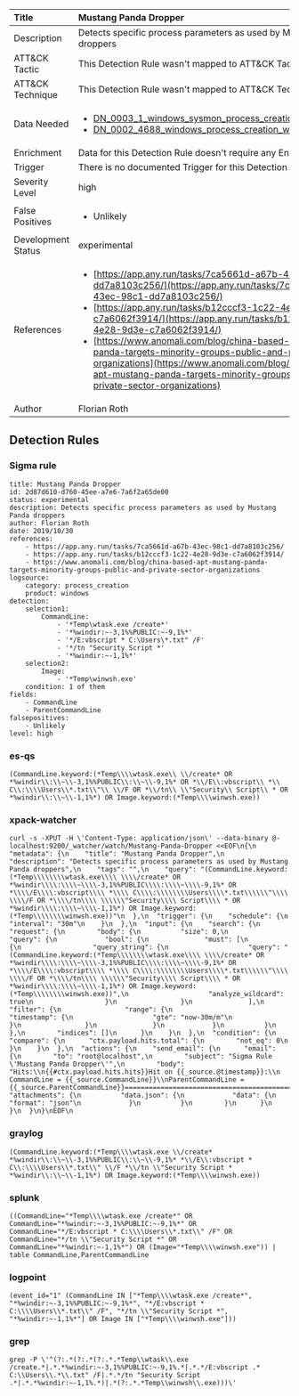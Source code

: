 | Title                | Mustang Panda Dropper                                                                                                                                                 |
|:---------------------|:------------------------------------------------------------------------------------------------------------------------------------------------------------|
| Description          | Detects specific process parameters as used by Mustang Panda droppers                                                                                                                                           |
| ATT&amp;CK Tactic    |   This Detection Rule wasn't mapped to ATT&amp;CK Tactic yet  |
| ATT&amp;CK Technique |  This Detection Rule wasn't mapped to ATT&amp;CK Technique yet  |
| Data Needed          | <ul><li>[DN_0003_1_windows_sysmon_process_creation](../Data_Needed/DN_0003_1_windows_sysmon_process_creation.md)</li><li>[DN_0002_4688_windows_process_creation_with_commandline](../Data_Needed/DN_0002_4688_windows_process_creation_with_commandline.md)</li></ul>  |
| Enrichment           |  Data for this Detection Rule doesn't require any Enrichments.  |
| Trigger              |  There is no documented Trigger for this Detection Rule yet  |
| Severity Level       | high |
| False Positives      | <ul><li>Unlikely</li></ul>  |
| Development Status   | experimental |
| References           | <ul><li>[https://app.any.run/tasks/7ca5661d-a67b-43ec-98c1-dd7a8103c256/](https://app.any.run/tasks/7ca5661d-a67b-43ec-98c1-dd7a8103c256/)</li><li>[https://app.any.run/tasks/b12cccf3-1c22-4e28-9d3e-c7a6062f3914/](https://app.any.run/tasks/b12cccf3-1c22-4e28-9d3e-c7a6062f3914/)</li><li>[https://www.anomali.com/blog/china-based-apt-mustang-panda-targets-minority-groups-public-and-private-sector-organizations](https://www.anomali.com/blog/china-based-apt-mustang-panda-targets-minority-groups-public-and-private-sector-organizations)</li></ul>  |
| Author               | Florian Roth |


## Detection Rules

### Sigma rule

```
title: Mustang Panda Dropper
id: 2d87d610-d760-45ee-a7e6-7a6f2a65de00
status: experimental
description: Detects specific process parameters as used by Mustang Panda droppers
author: Florian Roth
date: 2019/10/30
references:
    - https://app.any.run/tasks/7ca5661d-a67b-43ec-98c1-dd7a8103c256/
    - https://app.any.run/tasks/b12cccf3-1c22-4e28-9d3e-c7a6062f3914/
    - https://www.anomali.com/blog/china-based-apt-mustang-panda-targets-minority-groups-public-and-private-sector-organizations
logsource:
    category: process_creation
    product: windows
detection:
    selection1:
        CommandLine: 
            - '*Temp\wtask.exe /create*'
            - '*%windir:~-3,1%%PUBLIC:~-9,1%*'
            - '*/E:vbscript * C:\Users\*.txt" /F'
            - '*/tn "Security Script *'
            - '*%windir:~-1,1%*'
    selection2:
        Image:
            - '*Temp\winwsh.exe'
    condition: 1 of them
fields:
    - CommandLine
    - ParentCommandLine
falsepositives:
    - Unlikely
level: high

```





### es-qs
    
```
(CommandLine.keyword:(*Temp\\\\wtask.exe\\ \\/create* OR *%windir\\:\\~\\-3,1%%PUBLIC\\:\\~\\-9,1%* OR *\\/E\\:vbscript\\ *\\ C\\:\\\\Users\\*.txt\\"\\ \\/F OR *\\/tn\\ \\"Security\\ Script\\ * OR *%windir\\:\\~\\-1,1%*) OR Image.keyword:(*Temp\\\\winwsh.exe))
```


### xpack-watcher
    
```
curl -s -XPUT -H \'Content-Type: application/json\' --data-binary @- localhost:9200/_watcher/watch/Mustang-Panda-Dropper <<EOF\n{\n  "metadata": {\n    "title": "Mustang Panda Dropper",\n    "description": "Detects specific process parameters as used by Mustang Panda droppers",\n    "tags": "",\n    "query": "(CommandLine.keyword:(*Temp\\\\\\\\wtask.exe\\\\ \\\\/create* OR *%windir\\\\:\\\\~\\\\-3,1%%PUBLIC\\\\:\\\\~\\\\-9,1%* OR *\\\\/E\\\\:vbscript\\\\ *\\\\ C\\\\:\\\\\\\\Users\\\\*.txt\\\\\\"\\\\ \\\\/F OR *\\\\/tn\\\\ \\\\\\"Security\\\\ Script\\\\ * OR *%windir\\\\:\\\\~\\\\-1,1%*) OR Image.keyword:(*Temp\\\\\\\\winwsh.exe))"\n  },\n  "trigger": {\n    "schedule": {\n      "interval": "30m"\n    }\n  },\n  "input": {\n    "search": {\n      "request": {\n        "body": {\n          "size": 0,\n          "query": {\n            "bool": {\n              "must": [\n                {\n                  "query_string": {\n                    "query": "(CommandLine.keyword:(*Temp\\\\\\\\wtask.exe\\\\ \\\\/create* OR *%windir\\\\:\\\\~\\\\-3,1%%PUBLIC\\\\:\\\\~\\\\-9,1%* OR *\\\\/E\\\\:vbscript\\\\ *\\\\ C\\\\:\\\\\\\\Users\\\\*.txt\\\\\\"\\\\ \\\\/F OR *\\\\/tn\\\\ \\\\\\"Security\\\\ Script\\\\ * OR *%windir\\\\:\\\\~\\\\-1,1%*) OR Image.keyword:(*Temp\\\\\\\\winwsh.exe))",\n                    "analyze_wildcard": true\n                  }\n                }\n              ],\n              "filter": {\n                "range": {\n                  "timestamp": {\n                    "gte": "now-30m/m"\n                  }\n                }\n              }\n            }\n          }\n        },\n        "indices": []\n      }\n    }\n  },\n  "condition": {\n    "compare": {\n      "ctx.payload.hits.total": {\n        "not_eq": 0\n      }\n    }\n  },\n  "actions": {\n    "send_email": {\n      "email": {\n        "to": "root@localhost",\n        "subject": "Sigma Rule \'Mustang Panda Dropper\'",\n        "body": "Hits:\\n{{#ctx.payload.hits.hits}}Hit on {{_source.@timestamp}}:\\n      CommandLine = {{_source.CommandLine}}\\nParentCommandLine = {{_source.ParentCommandLine}}================================================================================\\n{{/ctx.payload.hits.hits}}",\n        "attachments": {\n          "data.json": {\n            "data": {\n              "format": "json"\n            }\n          }\n        }\n      }\n    }\n  }\n}\nEOF\n
```


### graylog
    
```
(CommandLine.keyword:(*Temp\\\\wtask.exe \\/create* *%windir\\:\\~\\-3,1%%PUBLIC\\:\\~\\-9,1%* *\\/E\\:vbscript * C\\:\\\\Users\\*.txt\\" \\/F *\\/tn \\"Security Script * *%windir\\:\\~\\-1,1%*) OR Image.keyword:(*Temp\\\\winwsh.exe))
```


### splunk
    
```
((CommandLine="*Temp\\\\wtask.exe /create*" OR CommandLine="*%windir:~-3,1%%PUBLIC:~-9,1%*" OR CommandLine="*/E:vbscript * C:\\\\Users\\*.txt\\" /F" OR CommandLine="*/tn \\"Security Script *" OR CommandLine="*%windir:~-1,1%*") OR (Image="*Temp\\\\winwsh.exe")) | table CommandLine,ParentCommandLine
```


### logpoint
    
```
(event_id="1" (CommandLine IN ["*Temp\\\\wtask.exe /create*", "*%windir:~-3,1%%PUBLIC:~-9,1%*", "*/E:vbscript * C:\\\\Users\\*.txt\\" /F", "*/tn \\"Security Script *", "*%windir:~-1,1%*"] OR Image IN ["*Temp\\\\winwsh.exe"]))
```


### grep
    
```
grep -P \'^(?:.*(?:.*(?:.*.*Temp\\wtask\\.exe /create.*|.*.*%windir:~-3,1%%PUBLIC:~-9,1%.*|.*.*/E:vbscript .* C:\\Users\\.*\\.txt" /F|.*.*/tn "Security Script .*|.*.*%windir:~-1,1%.*)|.*(?:.*.*Temp\\winwsh\\.exe)))\'
```



